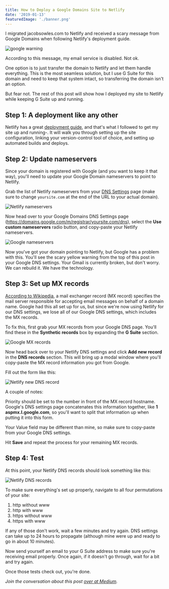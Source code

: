 ```yaml
---
title: How to Deploy a Google Domains Site to Netlify
date: '2019-01-13'
featuredImage: './banner.png'
---
```


I migrated jacobsowles.com to Netlify and received a scary message from Google Domains when following Netlify's deployment guide.

![google warning](./google-warning.png)

According to this message, my email service is disabled. Not ok.

One option is to just transfer the domain to Netlify and let them handle everything. This is the most seamless solution, but I use G Suite for this domain and need to keep that system intact, so transferring the domain isn't an option.

But fear not. The rest of this post will show how I deployed my site to Netlify while keeping G Suite up and running.

## Step 1: A deployment like any other

Netlify has a great [deployment guide](https://www.netlify.com/blog/2016/09/29/a-step-by-step-guide-deploying-on-netlify/ 'Netlify deployment guide'), and that's what I followed to get my site up and running-. It will walk you through setting up the site configuration, linking your version-control tool of choice, and setting up automated builds and deploys.

## Step 2: Update nameservers

Since your domain is registered with Google (and you want to keep it that way), you'll need to update your Google Domain nameservers to point to Netlify.

Grab the list of Netlify nameservers from your [DNS Settings](https://app.netlify.com/account/dns/yoursite.com 'Netlify DNS Settings') page (make sure to change `yoursite.com` at the end of the URL to your actual domain).

![Netlify nameservers](./netlify-nameservers.png)

Now head over to your Google Domains DNS Settings page (https://domains.google.com/m/registrar/yoursite.com/dns), select the **Use custom nameservers** radio button, and copy-paste your Netlify nameservers.

![Google nameservers](./google-nameservers.png)

Now you've got your domain pointing to Netlify, but Google has a problem with this. You'll see the scary yellow warning from the top of this post in your Google DNS settings. Your Gmail is currently broken, but don't worry. We can rebuild it. We have the technology.

## Step 3: Set up MX records

[According to Wikipedia](https://en.wikipedia.org/wiki/MX_record 'Wikipedia - MX Record'), a mail exchanger record (MX record) specifies the mail server responsible for accepting email messages on behalf of a domain name. Google had this all set up for us, but since we're now using Netlify for our DNS settings, we lose all of our Google DNS settings, which includes the MX records.

To fix this, first grab your MX records from your Google DNS page. You'll find these in the **Synthetic records** box by expanding the **G Suite** section.

![Google MX records](./google-mx-records.png)

Now head back over to your Netlify DNS settings and click **Add new record** in the **DNS records** section. This will bring up a modal window where you'll copy-paste the MX record information you got from Google.

Fill out the form like this:

![Netlify new DNS record](./netlify-new-dns-record.png)

A couple of notes:

Priority should be set to the number in front of the MX record hostname. Google's DNS settings page concatenates this information together, like **1 aspmx.l.google.com**, so you'll want to split that information up when putting it into this form.

Your Value field may be different than mine, so make sure to copy-paste from your Google DNS settings.

Hit **Save** and repeat the process for your remaining MX records.

## Step 4: Test

At this point, your Netlify DNS records should look something like this:

![Netlify DNS records](./netlify-dns-records.png)

To make sure everything's set up properly, navigate to all four permutations of your site:

1. http without www
2. http with www
3. https without www
4. https with www

If any of those don't work, wait a few minutes and try again. DNS settings can take up to 24 hours to propagate (although mine were up and ready to go in about 10 minutes).

Now send yourself an email to your G Suite address to make sure you're receiving email properly. Once again, if it doesn't go through, wait for a bit and try again.

Once those tests check out, you're done.

_Join the conversation about this post [over at Medium](https://medium.com/@jacobsowles/how-to-deploy-a-google-domains-site-to-netlify-c62793d8c95e 'Medium - How to Deploy a Google Domains Site to Netlify')._
